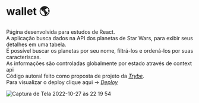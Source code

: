 # wallet :earth_americas:
Página desenvolvida para estudos de React.<br>
A aplicação busca dados na API dos planetas de Star Wars, para exibir seus detalhes em uma tabela.<Br>
É possível buscar os planetas por seu nome, filtrá-los e ordená-los por suas caracteriscas.<Br>
As informações são controladas globalmente por estado através de context api <Br>
Código autoral feito como proposta de projeto da _[Trybe](https://www.betrybe.com/)_. <Br>
Para visualizar o deploy clique aqui -> _[Deploy](https://starwars-planets-six.vercel.app/)_

![Captura de Tela 2022-10-27 às 22 19 54](https://user-images.githubusercontent.com/65035109/198435302-86a29163-991c-4915-a5cb-321004f18da0.png)


